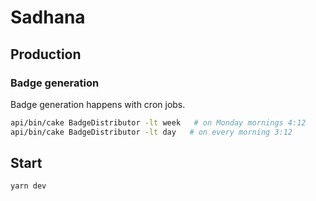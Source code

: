 # Sadhana

## Production

### Badge generation

Badge generation happens with cron jobs.

```bash
api/bin/cake BadgeDistributor -lt week   # on Monday mornings 4:12
api/bin/cake BadgeDistributor -lt day   # on every morning 3:12
```

## Start

```
yarn dev
```
